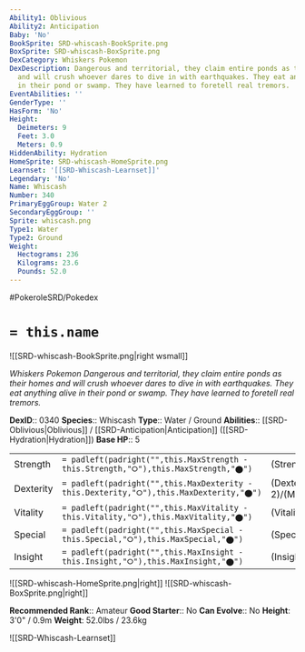 ```yaml
---
Ability1: Oblivious
Ability2: Anticipation
Baby: 'No'
BookSprite: SRD-whiscash-BookSprite.png
BoxSprite: SRD-whiscash-BoxSprite.png
DexCategory: Whiskers Pokemon
DexDescription: Dangerous and territorial, they claim entire ponds as their homes
  and will crush whoever dares to dive in with earthquakes. They eat anything alive
  in their pond or swamp. They have learned to foretell real tremors.
EventAbilities: ''
GenderType: ''
HasForm: 'No'
Height:
  Deimeters: 9
  Feet: 3.0
  Meters: 0.9
HiddenAbility: Hydration
HomeSprite: SRD-whiscash-HomeSprite.png
Learnset: '[[SRD-Whiscash-Learnset]]'
Legendary: 'No'
Name: Whiscash
Number: 340
PrimaryEggGroup: Water 2
SecondaryEggGroup: ''
Sprite: whiscash.png
Type1: Water
Type2: Ground
Weight:
  Hectograms: 236
  Kilograms: 23.6
  Pounds: 52.0
---
```


#PokeroleSRD/Pokedex

# `= this.name`

![[SRD-whiscash-BookSprite.png|right wsmall]]

*Whiskers Pokemon*
*Dangerous and territorial, they claim entire ponds as their homes and will crush whoever dares to dive in with earthquakes. They eat anything alive in their pond or swamp. They have learned to foretell real tremors.*

**DexID**:: 0340
**Species**:: Whiscash
**Type**:: Water / Ground
**Abilities**:: [[SRD-Oblivious|Oblivious]] / [[SRD-Anticipation|Anticipation]] ([[SRD-Hydration|Hydration]])
**Base HP**:: 5

|           |                                                                                        |                                          |
| --------- | -------------------------------------------------------------------------------------- | ---------------------------------------- |
| Strength  | `= padleft(padright("",this.MaxStrength - this.Strength,"⭘"),this.MaxStrength,"⬤")`    | (Strength::2)/(MaxStrength::5)   |
| Dexterity | `= padleft(padright("",this.MaxDexterity - this.Dexterity,"⭘"),this.MaxDexterity,"⬤")` | (Dexterity:: 2)/(MaxDexterity::4) |
| Vitality  | `= padleft(padright("",this.MaxVitality - this.Vitality,"⭘"),this.MaxVitality,"⬤")`    | (Vitality::2)/(MaxVitality::5)   |
| Special   | `= padleft(padright("",this.MaxSpecial - this.Special,"⭘"),this.MaxSpecial,"⬤")`       | (Special::2)/(MaxSpecial::5)     |
| Insight   | `= padleft(padright("",this.MaxInsight - this.Insight,"⭘"),this.MaxInsight,"⬤")`       | (Insight::2)/(MaxInsight::5)     |

![[SRD-whiscash-HomeSprite.png|right]]
![[SRD-whiscash-BoxSprite.png|right]]

**Recommended Rank**:: Amateur
**Good Starter**:: No
**Can Evolve**:: No
**Height**: 3'0" / 0.9m
**Weight**: 52.0lbs / 23.6kg

![[SRD-Whiscash-Learnset]]